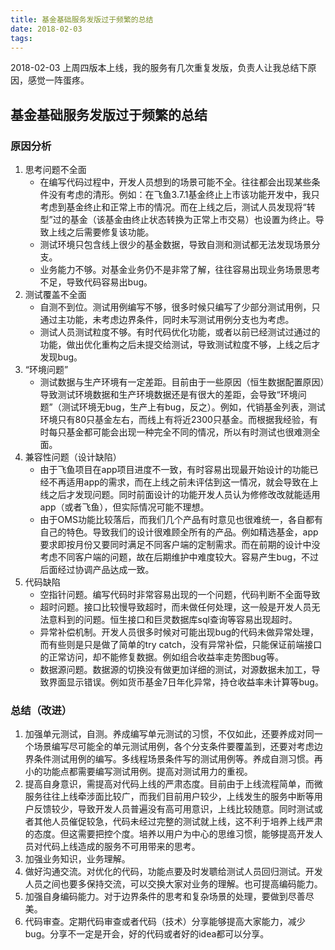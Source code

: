 ```yaml
---
title: 基金基础服务发版过于频繁的总结
date: 2018-02-03
tags:
---
```


2018-02-03 上周四版本上线，我的服务有几次重复发版，负责人让我总结下原因，感觉一阵蛋疼。

## 基金基础服务发版过于频繁的总结

### 原因分析
1. 思考问题不全面
    * 在编写代码过程中，开发人员想到的场景可能不全。往往都会出现某些条件没有考虑的清形。例如：在飞鱼3.7.1基金终止上市该功能开发中，我只考虑到基金终止和正常上市的情况。而在上线之后，测试人员发现将“转型”过的基金（该基金由终止状态转换为正常上市交易）也设置为终止。导致上线之后需要修复该功能。
    * 测试环境只包含线上很少的基金数据，导致自测和测试都无法发现场景分支。
    * 业务能力不够。对基金业务仍不是非常了解，往往容易出现业务场景思考不足，导致代码容易出bug。
2. 测试覆盖不全面
    * 自测不到位。测试用例编写不够，很多时候只编写了少部分测试用例，只通过主功能，未考虑边界条件，同时未写测试用例分支也为考虑。
    * 测试人员测试粒度不够。有时代码优化功能，或者以前已经测试过通过的功能，做出优化重构之后未提交给测试，导致测试粒度不够，上线之后才发现bug。
3. “环境问题”
    * 测试数据与生产环境有一定差距。目前由于一些原因（恒生数据配置原因）导致测试环境数据和生产环境数据还是有很大的差距，会导致“环境问题”（测试环境无bug，生产上有bug，反之）。例如，代销基金列表，测试环境只有80只基金左右，而线上有将近2300只基金。而根据我经验，有时每只基金都可能会出现一种完全不同的情况，所以有时测试也很难测全面。
4. 兼容性问题（设计缺陷）
    * 由于飞鱼项目在app项目进度不一致，有时容易出现最开始设计的功能已经不再适用app的需求，而在上线之前未评估到这一情况，就会导致在上线之后才发现问题。同时前面设计的功能开发人员认为修修改改就能适用app（或者飞鱼），但实际情况可能不理想。
    * 由于OMS功能比较落后，而我们几个产品有时意见也很难统一，各自都有自己的特色。导致我们的设计很难顾全所有的产品。例如精选基金，app要求即按月份又要同时满足不同客户端的定制需求。而在前期的设计中没考虑不同客户端的问题，故在后期维护中难度较大。容易产生bug，不过后面经过协调产品达成一致。
5. 代码缺陷
    * 空指针问题。编写代码时非常容易出现的一个问题，代码判断不全面导致
    * 超时问题。接口比较慢导致超时，而未做任何处理，这一般是开发人员无法意料到的问题。恒生接口和巨灵数据库sql查询等容易出现超时。
    * 异常补偿机制。开发人员很多时候对可能出现bug的代码未做异常处理，而有些则是只是做了简单的try catch，没有异常补偿，只能保证前端接口的正常访问，却不能修复数据。例如组合收益率走势图bug等。
    * 数据源问题。数据源的切换没有做更加详细的测试，对源数据未加工，导致界面显示错误。例如货币基金7日年化异常，持仓收益率未计算等bug。

### 总结（改进）
1. 加强单元测试，自测。养成编写单元测试的习惯，不仅如此，还要养成对同一个场景编写尽可能全的单元测试用例，各个分支条件要覆盖到，还要对考虑边界条件测试用例的编写。多线程场景条件写的测试用例等。养成自测习惯。再小的功能点都需要编写测试用例。提高对测试用力的重视。
2. 提高自身意识，需提高对代码上线的严肃态度。目前由于上线流程简单，而微服务往往上线牵涉面比较广，而我们目前用户较少，上线发生的服务中断等用户反馈较少，导致开发人员普遍没有高可用意识，上线比较随意。同时测试或者其他人员催促较急，代码未经过完整的测试就上线，这不利于培养上线严肃的态度。但这需要把控个度。培养以用户为中心的思维习惯，能够提高开发人员对代码上线造成的服务不可用带来的思考。
3. 加强业务知识，业务理解。
4. 做好沟通交流。对优化的代码，功能点要及时发聩给测试人员回归测试。开发人员之间也要多保持交流，可以交换大家对业务的理解。也可提高编码能力。
5. 加强自身编码能力。对于边界条件的思考和复杂场景的处理，要做到尽善尽美。
6. 代码审查。定期代码审查或者代码（技术）分享能够提高大家能力，减少bug。分享不一定是开会，好的代码或者好的idea都可以分享。

